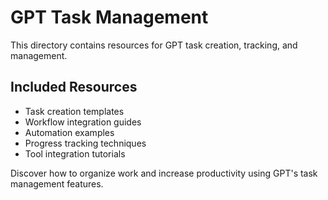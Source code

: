 # GPT Task Management

This directory contains resources for GPT task creation, tracking, and management.

## Included Resources

- Task creation templates
- Workflow integration guides
- Automation examples
- Progress tracking techniques
- Tool integration tutorials

Discover how to organize work and increase productivity using GPT's task management features. 